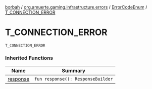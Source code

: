 [borbah](../../index.md) / [org.amuerte.gaming.infrastructure.errors](../index.md) / [ErrorCodeEnum](index.md) / [T_CONNECTION_ERROR](./-t_-c-o-n-n-e-c-t-i-o-n_-e-r-r-o-r.md)

# T_CONNECTION_ERROR

`T_CONNECTION_ERROR`

### Inherited Functions

| Name | Summary |
|---|---|
| [response](response.md) | `fun response(): ResponseBuilder` |
